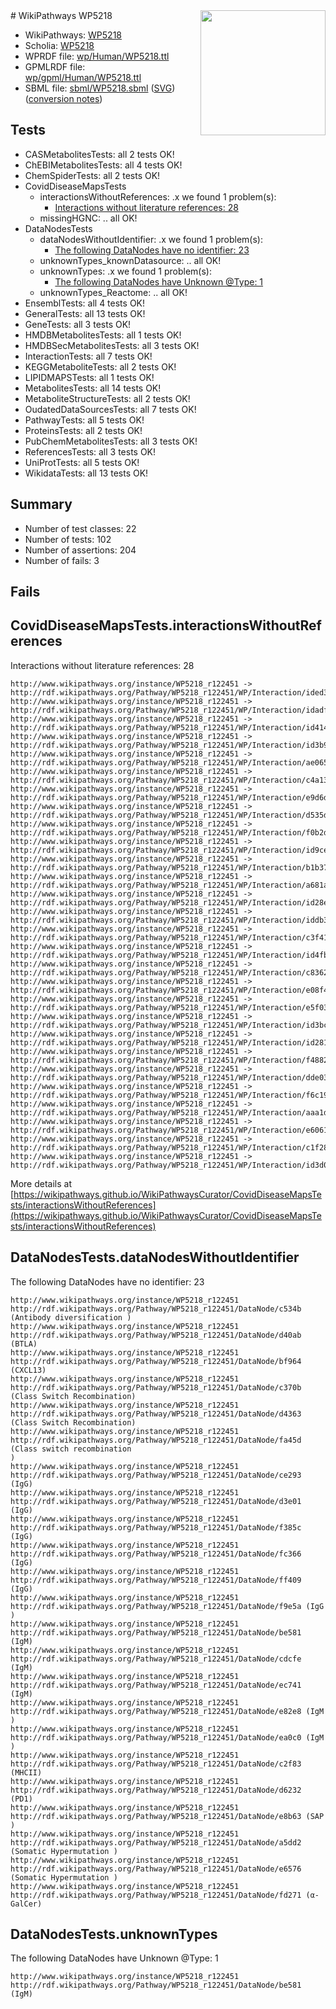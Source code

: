 <img style="float: right; width: 200px" src="../logo.png" />
# WikiPathways WP5218

* WikiPathways: [WP5218](https://identifiers.org/wikipathways:WP5218)
* Scholia: [WP5218](https://scholia.toolforge.org/wikipathways/WP5218)
* WPRDF file: [wp/Human/WP5218.ttl](../wp/Human/WP5218.ttl)
* GPMLRDF file: [wp/gpml/Human/WP5218.ttl](../wp/gpml/Human/WP5218.ttl)
* SBML file: [sbml/WP5218.sbml](../sbml/WP5218.sbml) ([SVG](../sbml/WP5218.svg)) ([conversion notes](../sbml/WP5218.txt))

## Tests
* CASMetabolitesTests: all 2 tests OK!
* ChEBIMetabolitesTests: all 4 tests OK!
* ChemSpiderTests: all 2 tests OK!
* CovidDiseaseMapsTests
    * interactionsWithoutReferences: .x we found 1 problem(s):
        * [Interactions without literature references: 28](#9701cd08)
    * missingHGNC: .. all OK!
* DataNodesTests
    * dataNodesWithoutIdentifier: .x we found 1 problem(s):
        * [The following DataNodes have no identifier: 23](#8792c4b2)
    * unknownTypes_knownDatasource: .. all OK!
    * unknownTypes: .x we found 1 problem(s):
        * [The following DataNodes have Unknown @Type: 1](#839973df)
    * unknownTypes_Reactome: .. all OK!
* EnsemblTests: all 4 tests OK!
* GeneralTests: all 13 tests OK!
* GeneTests: all 3 tests OK!
* HMDBMetabolitesTests: all 1 tests OK!
* HMDBSecMetabolitesTests: all 3 tests OK!
* InteractionTests: all 7 tests OK!
* KEGGMetaboliteTests: all 2 tests OK!
* LIPIDMAPSTests: all 1 tests OK!
* MetabolitesTests: all 14 tests OK!
* MetaboliteStructureTests: all 2 tests OK!
* OudatedDataSourcesTests: all 7 tests OK!
* PathwayTests: all 5 tests OK!
* ProteinsTests: all 2 tests OK!
* PubChemMetabolitesTests: all 3 tests OK!
* ReferencesTests: all 3 tests OK!
* UniProtTests: all 5 tests OK!
* WikidataTests: all 13 tests OK!


## Summary

* Number of test classes: 22
* Number of tests: 102
* Number of assertions: 204
* Number of fails: 3

## Fails

<a name="9701cd08" />

## CovidDiseaseMapsTests.interactionsWithoutReferences

Interactions without literature references: 28
```
http://www.wikipathways.org/instance/WP5218_r122451 -> http://rdf.wikipathways.org/Pathway/WP5218_r122451/WP/Interaction/ided38f87c
http://www.wikipathways.org/instance/WP5218_r122451 -> http://rdf.wikipathways.org/Pathway/WP5218_r122451/WP/Interaction/idadf3fe89
http://www.wikipathways.org/instance/WP5218_r122451 -> http://rdf.wikipathways.org/Pathway/WP5218_r122451/WP/Interaction/id414ffdfa
http://www.wikipathways.org/instance/WP5218_r122451 -> http://rdf.wikipathways.org/Pathway/WP5218_r122451/WP/Interaction/id3b9d45a7
http://www.wikipathways.org/instance/WP5218_r122451 -> http://rdf.wikipathways.org/Pathway/WP5218_r122451/WP/Interaction/ae065
http://www.wikipathways.org/instance/WP5218_r122451 -> http://rdf.wikipathways.org/Pathway/WP5218_r122451/WP/Interaction/c4a13
http://www.wikipathways.org/instance/WP5218_r122451 -> http://rdf.wikipathways.org/Pathway/WP5218_r122451/WP/Interaction/e9d6d
http://www.wikipathways.org/instance/WP5218_r122451 -> http://rdf.wikipathways.org/Pathway/WP5218_r122451/WP/Interaction/d535d
http://www.wikipathways.org/instance/WP5218_r122451 -> http://rdf.wikipathways.org/Pathway/WP5218_r122451/WP/Interaction/f0b2d
http://www.wikipathways.org/instance/WP5218_r122451 -> http://rdf.wikipathways.org/Pathway/WP5218_r122451/WP/Interaction/id9ce97bca
http://www.wikipathways.org/instance/WP5218_r122451 -> http://rdf.wikipathways.org/Pathway/WP5218_r122451/WP/Interaction/b1b37
http://www.wikipathways.org/instance/WP5218_r122451 -> http://rdf.wikipathways.org/Pathway/WP5218_r122451/WP/Interaction/a681a
http://www.wikipathways.org/instance/WP5218_r122451 -> http://rdf.wikipathways.org/Pathway/WP5218_r122451/WP/Interaction/id28e4c107
http://www.wikipathways.org/instance/WP5218_r122451 -> http://rdf.wikipathways.org/Pathway/WP5218_r122451/WP/Interaction/iddb3fe50c
http://www.wikipathways.org/instance/WP5218_r122451 -> http://rdf.wikipathways.org/Pathway/WP5218_r122451/WP/Interaction/c3f41
http://www.wikipathways.org/instance/WP5218_r122451 -> http://rdf.wikipathways.org/Pathway/WP5218_r122451/WP/Interaction/id4fb69fa2
http://www.wikipathways.org/instance/WP5218_r122451 -> http://rdf.wikipathways.org/Pathway/WP5218_r122451/WP/Interaction/c8362
http://www.wikipathways.org/instance/WP5218_r122451 -> http://rdf.wikipathways.org/Pathway/WP5218_r122451/WP/Interaction/e08f4
http://www.wikipathways.org/instance/WP5218_r122451 -> http://rdf.wikipathways.org/Pathway/WP5218_r122451/WP/Interaction/e5f03
http://www.wikipathways.org/instance/WP5218_r122451 -> http://rdf.wikipathways.org/Pathway/WP5218_r122451/WP/Interaction/id3bc6dbf7
http://www.wikipathways.org/instance/WP5218_r122451 -> http://rdf.wikipathways.org/Pathway/WP5218_r122451/WP/Interaction/id28198ed5
http://www.wikipathways.org/instance/WP5218_r122451 -> http://rdf.wikipathways.org/Pathway/WP5218_r122451/WP/Interaction/f4882
http://www.wikipathways.org/instance/WP5218_r122451 -> http://rdf.wikipathways.org/Pathway/WP5218_r122451/WP/Interaction/dde03
http://www.wikipathways.org/instance/WP5218_r122451 -> http://rdf.wikipathways.org/Pathway/WP5218_r122451/WP/Interaction/f6c19
http://www.wikipathways.org/instance/WP5218_r122451 -> http://rdf.wikipathways.org/Pathway/WP5218_r122451/WP/Interaction/aaa1d
http://www.wikipathways.org/instance/WP5218_r122451 -> http://rdf.wikipathways.org/Pathway/WP5218_r122451/WP/Interaction/e6061
http://www.wikipathways.org/instance/WP5218_r122451 -> http://rdf.wikipathways.org/Pathway/WP5218_r122451/WP/Interaction/c1f28
http://www.wikipathways.org/instance/WP5218_r122451 -> http://rdf.wikipathways.org/Pathway/WP5218_r122451/WP/Interaction/id3d0001af
```

More details at [https://wikipathways.github.io/WikiPathwaysCurator/CovidDiseaseMapsTests/interactionsWithoutReferences](https://wikipathways.github.io/WikiPathwaysCurator/CovidDiseaseMapsTests/interactionsWithoutReferences)

<a name="8792c4b2" />

## DataNodesTests.dataNodesWithoutIdentifier

The following DataNodes have no identifier: 23
```
http://www.wikipathways.org/instance/WP5218_r122451 http://rdf.wikipathways.org/Pathway/WP5218_r122451/DataNode/c534b (Antibody diversification )
http://www.wikipathways.org/instance/WP5218_r122451 http://rdf.wikipathways.org/Pathway/WP5218_r122451/DataNode/d40ab (BTLA)
http://www.wikipathways.org/instance/WP5218_r122451 http://rdf.wikipathways.org/Pathway/WP5218_r122451/DataNode/bf964 (CXCL13)
http://www.wikipathways.org/instance/WP5218_r122451 http://rdf.wikipathways.org/Pathway/WP5218_r122451/DataNode/c370b (Class Switch Recombination)
http://www.wikipathways.org/instance/WP5218_r122451 http://rdf.wikipathways.org/Pathway/WP5218_r122451/DataNode/d4363 (Class Switch Recombination)
http://www.wikipathways.org/instance/WP5218_r122451 http://rdf.wikipathways.org/Pathway/WP5218_r122451/DataNode/fa45d (Class switch recombination
)
http://www.wikipathways.org/instance/WP5218_r122451 http://rdf.wikipathways.org/Pathway/WP5218_r122451/DataNode/ce293 (IgG)
http://www.wikipathways.org/instance/WP5218_r122451 http://rdf.wikipathways.org/Pathway/WP5218_r122451/DataNode/d3e01 (IgG)
http://www.wikipathways.org/instance/WP5218_r122451 http://rdf.wikipathways.org/Pathway/WP5218_r122451/DataNode/f385c (IgG)
http://www.wikipathways.org/instance/WP5218_r122451 http://rdf.wikipathways.org/Pathway/WP5218_r122451/DataNode/fc366 (IgG)
http://www.wikipathways.org/instance/WP5218_r122451 http://rdf.wikipathways.org/Pathway/WP5218_r122451/DataNode/ff409 (IgG)
http://www.wikipathways.org/instance/WP5218_r122451 http://rdf.wikipathways.org/Pathway/WP5218_r122451/DataNode/f9e5a (IgG
)
http://www.wikipathways.org/instance/WP5218_r122451 http://rdf.wikipathways.org/Pathway/WP5218_r122451/DataNode/be581 (IgM)
http://www.wikipathways.org/instance/WP5218_r122451 http://rdf.wikipathways.org/Pathway/WP5218_r122451/DataNode/cdcfe (IgM)
http://www.wikipathways.org/instance/WP5218_r122451 http://rdf.wikipathways.org/Pathway/WP5218_r122451/DataNode/ec741 (IgM)
http://www.wikipathways.org/instance/WP5218_r122451 http://rdf.wikipathways.org/Pathway/WP5218_r122451/DataNode/e82e8 (IgM
)
http://www.wikipathways.org/instance/WP5218_r122451 http://rdf.wikipathways.org/Pathway/WP5218_r122451/DataNode/ea0c0 (IgM
)
http://www.wikipathways.org/instance/WP5218_r122451 http://rdf.wikipathways.org/Pathway/WP5218_r122451/DataNode/c2f83 (MHCII)
http://www.wikipathways.org/instance/WP5218_r122451 http://rdf.wikipathways.org/Pathway/WP5218_r122451/DataNode/d6232 (PD1)
http://www.wikipathways.org/instance/WP5218_r122451 http://rdf.wikipathways.org/Pathway/WP5218_r122451/DataNode/e8b63 (SAP
)
http://www.wikipathways.org/instance/WP5218_r122451 http://rdf.wikipathways.org/Pathway/WP5218_r122451/DataNode/a5dd2 (Somatic Hypermutation )
http://www.wikipathways.org/instance/WP5218_r122451 http://rdf.wikipathways.org/Pathway/WP5218_r122451/DataNode/e6576 (Somatic Hypermutation )
http://www.wikipathways.org/instance/WP5218_r122451 http://rdf.wikipathways.org/Pathway/WP5218_r122451/DataNode/fd271 (α-GalCer)
```

<a name="839973df" />

## DataNodesTests.unknownTypes

The following DataNodes have Unknown @Type: 1
```
http://www.wikipathways.org/instance/WP5218_r122451 http://rdf.wikipathways.org/Pathway/WP5218_r122451/DataNode/be581 (IgM)
```


